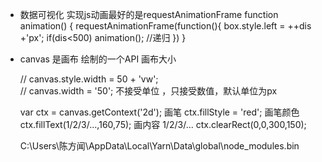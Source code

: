 - 数据可视化
  实现js动画最好的是requestAnimationFrame
    function animation() {
        requestAnimationFrame(function(){
            box.style.left = ++dis +'px';
            if(dis<500)
            animation(); //递归
        })
    }

- canvas 是画布
绘制的一个API   画布大小  

    // canvas.style.width = 50 + 'vw';       
    // canvas.width = '50';    不接受单位 ，只接受数值，默认单位为px

    var ctx = canvas.getContext('2d');  画笔
    ctx.fillStyle = 'red'; 画笔颜色
    ctx.fillText(1/2/3/...,160,75);  画内容 1/2/3/...
    ctx.clearRect(0,0,300,150);



    C:\Users\陈方闻\AppData\Local\Yarn\Data\global\node_modules\.bin